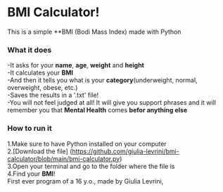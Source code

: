 
# BMI Calculator!
This is a simple **BMI (Bodi Mass Index) made with Python
### What it does
-It asks for your **name**, **age**, **weight** and **height**  
-It calculates your **BMI**  
-And then it tells you what is your **category**(underweight, normal, overweight, obese, etc.)  
-Saves the results in a '.txt' file!  
-You will not feel judged at all! It will give you support phrases and it will remember you that **Mental Health** comes **befor anything else**
### How to run it
1.Make sure to have Python installed on your computer  
2.[Download the file] (https://github.com/giulia-levrini/bmi-calculator/blob/main/bmi-calculator.py)  
3.Open your terminal and go to the folder where the file is  
4.Find your **BMI**!  
First ever program of a 16 y.o., made by Giulia Levrini,
